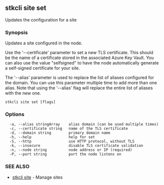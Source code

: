 ## stkcli site set

Updates the configuration for a site

### Synopsis

Updates a site configured in the node.

Use the '--certificate' parameter to set a new TLS certificate. This should be the name of a certificate stored in the associated Azure Key Vault. You can also use the value "selfsigned" to have the node automatically generate a self-signed certificate for your site.

The '--alias' parameter is used to replace the list of aliases configured for the domain. You can use this parameter multiple time to add more than one alias. Note that using the '--alias' flag will replace the entire list of aliases with the new one.


```
stkcli site set [flags]
```

### Options

```
  -a, --alias stringArray    alias domain (can be used multiple times)
  -c, --certificate string   name of the TLS certificate
  -d, --domain string        primary domain name
  -h, --help                 help for set
  -S, --http                 use HTTP protocol, without TLS
  -k, --insecure             disable TLS certificate validation
  -n, --node string          node address or IP (required)
  -P, --port string          port the node listens on
```

### SEE ALSO

* [stkcli site](stkcli_site.md)	 - Manage sites

